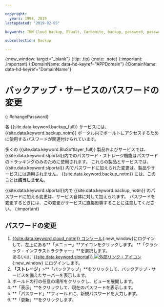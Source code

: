 ```yaml
---

copyright:
  years: 1994, 2019
lastupdated: "2019-02-05"

keywords: IBM Cloud backup, EVault, Carbonite, backup, password, password reset

subcollection: Backup

---
```

{:new_window: target="_blank"}
{:tip: .tip}
{:note: .note}
{:important: .important}
{:DomainName: data-hd-keyref="APPDomain"}
{:DomainName: data-hd-keyref="DomainName"}

# バックアップ・サービスのパスワードの変更
{: #changePassword}

各 {{site.data.keyword.backup_full}} サービスには、{{site.data.keyword.backup_notm}} ポータル内でボールトにアクセスするために使用するパスワードが関連付けられています。

多くの {{site.data.keyword.BluSoftlayer_full}} 製品およびサービスでは、{{site.data.keyword.slportal}}内でのパスワード・ストレージ機能はパスワードのトラッキングのみのために使用されます。 これらの製品とサービスでは、{{site.data.keyword.slportal}} 内でパスワードに加えられた変更は、製品やサービスには適用されません。 {{site.data.keyword.backup_notm}} には、このことは**該当しません**。

{{site.data.keyword.slportal}}内で {{site.data.keyword.backup_notm}} のパスワードに加える変更は、サービス自体に対して加えられます。 パスワードを変更するときには、この変更がサービスに直接影響することに注意してください。
{:important}

## パスワードの変更

1. [{{site.data.keyword.cloud_notm}} コンソール](https://{DomainName}/catalog){:new_window}にログインして、左上にある**「メニュー」**アイコンをクリックします。 **「クラシック・インフラストラクチャー」**を選択します。<br/>
   あるいは、[{{site.data.keyword.slportal}} ![外部リンク・アイコン](../../icons/launch-glyph.svg "外部リンク・アイコン")](https://control.softlayer.com/){:new_window} にログインします。
2. **「ストレージ」**>**「バックアップ」**をクリックして、バックアップ・サービスを備えたサーバーを表示します。
3. ボールトの行の任意の場所をクリックし、ビューを展開します。
4. **「表示」**をクリックして、現在のパスワードを表示します。
5. **「パスワード」**フィールドに、新規パスワードを入力します。
6. **「更新」**をクリックします。
